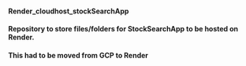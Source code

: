 #### Render_cloudhost_stockSearchApp

#### Repository to store files/folders for StockSearchApp to be hosted on Render.

#### This had to be moved from GCP to Render
